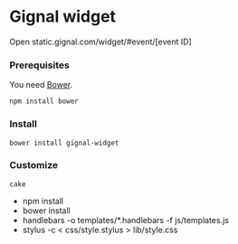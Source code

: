 # Gignal widget

Open static.gignal.com/widget/#event/[event ID]

### Prerequisites

You need [Bower](http://twitter.github.com/bower/).

	npm install bower

### Install

	bower install gignal-widget

### Customize

	cake

* npm install
* bower install
* handlebars -o templates/*.handlebars -f js/templates.js
* stylus -c < css/style.stylus > lib/style.css
